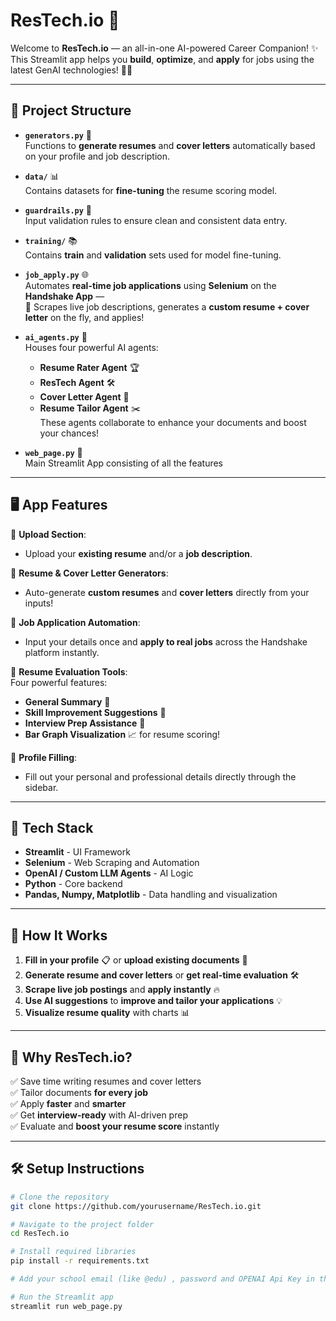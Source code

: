 # ResTech.io 🎯

Welcome to **ResTech.io** — an all-in-one AI-powered Career Companion! ✨  
This Streamlit app helps you **build**, **optimize**, and **apply** for jobs using the latest GenAI technologies! 💼🤖

---

## 📂 Project Structure

- **`generators.py`** 📝  
  Functions to **generate resumes** and **cover letters** automatically based on your profile and job description.

- **`data/`** 📊  
  Contains datasets for **fine-tuning** the resume scoring model.

- **`guardrails.py`** 🚧  
  Input validation rules to ensure clean and consistent data entry.

- **`training/`** 📚  
  Contains **train** and **validation** sets used for model fine-tuning.

- **`job_apply.py`** 🌐  
  Automates **real-time job applications** using **Selenium** on the **Handshake App** —  
  🚀 Scrapes live job descriptions, generates a **custom resume + cover letter** on the fly, and applies!

- **`ai_agents.py`** 🧠  
  Houses four powerful AI agents:
  - **Resume Rater Agent** 🏆
  - **ResTech Agent** 🛠️
  - **Cover Letter Agent** 💌
  - **Resume Tailor Agent** ✂️  
  These agents collaborate to enhance your documents and boost your chances!

- **`web_page.py`** 🧠  
  Main Streamlit App consisting of all the features  

---

## 🖥️ App Features

🌟 **Upload Section**:  
- Upload your **existing resume** and/or a **job description**.

🌟 **Resume & Cover Letter Generators**:  
- Auto-generate **custom resumes** and **cover letters** directly from your inputs!

🌟 **Job Application Automation**:  
- Input your details once and **apply to real jobs** across the Handshake platform instantly.

🌟 **Resume Evaluation Tools**:  
Four powerful features:
- **General Summary** 📃
- **Skill Improvement Suggestions** 🚀
- **Interview Prep Assistance** 🎤
- **Bar Graph Visualization** 📈 for resume scoring!

🌟 **Profile Filling**:
- Fill out your personal and professional details directly through the sidebar.

---

## 🚀 Tech Stack

- **Streamlit** - UI Framework
- **Selenium** - Web Scraping and Automation
- **OpenAI / Custom LLM Agents** - AI Logic
- **Python** - Core backend
- **Pandas, Numpy, Matplotlib** - Data handling and visualization

---

## 🎯 How It Works

1. **Fill in your profile** 📋 or **upload existing documents** 📄
2. **Generate resume and cover letters** or **get real-time evaluation** 🛠️
3. **Scrape live job postings** and **apply instantly** 🔥
4. **Use AI suggestions** to **improve and tailor your applications** 💡
5. **Visualize resume quality** with charts 📊

---

## 🌟 Why ResTech.io?

✅ Save time writing resumes and cover letters  
✅ Tailor documents **for every job**  
✅ Apply **faster** and **smarter**  
✅ Get **interview-ready** with AI-driven prep  
✅ Evaluate and **boost your resume score** instantly

---

## 🛠️ Setup Instructions

```bash
# Clone the repository
git clone https://github.com/yourusername/ResTech.io.git

# Navigate to the project folder
cd ResTech.io

# Install required libraries
pip install -r requirements.txt

# Add your school email (like @edu) , password and OPENAI Api Key in the .env file

# Run the Streamlit app
streamlit run web_page.py

